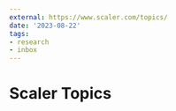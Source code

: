 ```yaml
---
external: https://www.scaler.com/topics/
date: '2023-08-22'
tags:
- research
- inbox
---
```


# Scaler Topics
